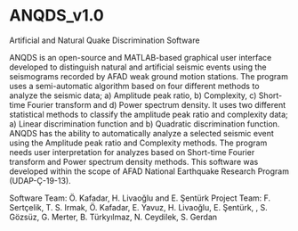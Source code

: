 # ANQDS_v1.0
Artificial and Natural Quake Discrimination Software

ANQDS is an open-source and MATLAB-based graphical user interface developed to distinguish natural and artificial seismic events using the seismograms recorded by AFAD weak ground motion stations. The program uses a semi-automatic algorithm based on four different methods to analyze the seismic data; a) Amplitude peak ratio, b) Complexity, c) Short-time Fourier transform and d) Power spectrum density. It uses two different statistical methods to classify the amplitude peak ratio and complexity data; a) Linear discrimination function and  b) Quadratic discrimination function. ANQDS has the ability to automatically analyze a selected seismic event using the Amplitude peak ratio and Complexity methods. The program needs user interpretation for analyzes based on Short-time Fourier transform and Power spectrum density methods.
This software was developed within the scope of AFAD National Earthquake Research Program (UDAP-Ç-19-13). 

Software Team: Ö. Kafadar, H. Livaoğlu and E. Şentürk
Project Team: F. Sertçelik, T. S. Irmak, Ö. Kafadar, E. Yavuz, H. Livaoğlu, E. Şentürk, , S. Gözsüz, G. Merter, B. Türkyılmaz, N. Ceydilek, S. Gerdan
